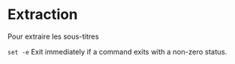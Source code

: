 Extraction
==========

Pour extraire les sous-titres

```set -e```  Exit immediately if a command exits with a non-zero status.
